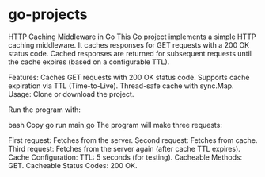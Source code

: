 # go-projects
HTTP Caching Middleware in Go
This Go project implements a simple HTTP caching middleware. It caches responses for GET requests with a 200 OK status code. Cached responses are returned for subsequent requests until the cache expires (based on a configurable TTL).

Features:
Caches GET requests with 200 OK status code.
Supports cache expiration via TTL (Time-to-Live).
Thread-safe cache with sync.Map.
Usage:
Clone or download the project.

Run the program with:

bash
Copy
go run main.go
The program will make three requests:

First request: Fetches from the server.
Second request: Fetches from cache.
Third request: Fetches from the server again (after cache TTL expires).
Cache Configuration:
TTL: 5 seconds (for testing).
Cacheable Methods: GET.
Cacheable Status Codes: 200 OK.
